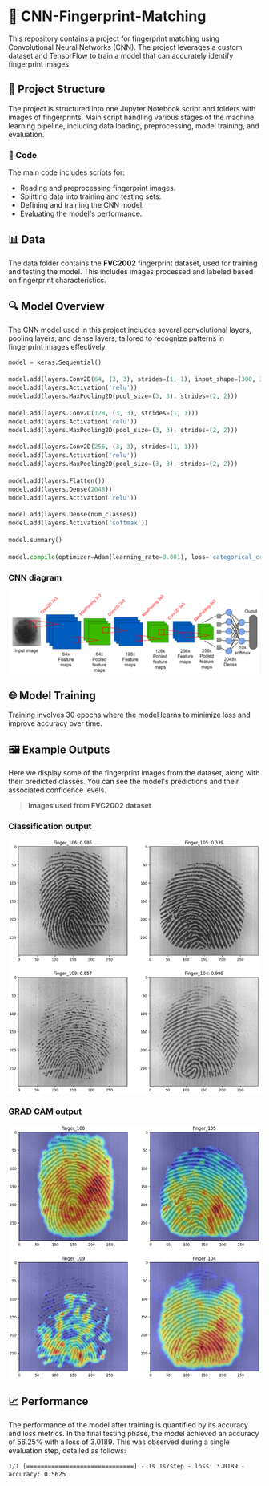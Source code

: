 # 📘 CNN-Fingerprint-Matching

This repository contains a project for fingerprint matching using Convolutional Neural Networks (CNN). The project leverages a custom dataset and TensorFlow to train a model that can accurately identify fingerprint images.

## 🚀 Project Structure

The project is structured into one Jupyter Notebook script and folders with images of fingerprints. Main script handling various stages of the machine learning pipeline, including data loading, preprocessing, model training, and evaluation.

### 📂 Code

The main code includes scripts for:
- Reading and preprocessing fingerprint images.
- Splitting data into training and testing sets.
- Defining and training the CNN model.
- Evaluating the model's performance.

## 📊 Data

The data folder contains the **FVC2002** fingerprint dataset, used for training and testing the model. This includes images processed and labeled based on fingerprint characteristics.

## 🔍 Model Overview

The CNN model used in this project includes several convolutional layers, pooling layers, and dense layers, tailored to recognize patterns in fingerprint images effectively.

```python
model = keras.Sequential()

model.add(layers.Conv2D(64, (3, 3), strides=(1, 1), input_shape=(300, 300, 1)))
model.add(layers.Activation('relu'))
model.add(layers.MaxPooling2D(pool_size=(3, 3), strides=(2, 2)))

model.add(layers.Conv2D(128, (3, 3), strides=(1, 1)))
model.add(layers.Activation('relu'))
model.add(layers.MaxPooling2D(pool_size=(3, 3), strides=(2, 2)))

model.add(layers.Conv2D(256, (3, 3), strides=(1, 1)))
model.add(layers.Activation('relu'))
model.add(layers.MaxPooling2D(pool_size=(3, 3), strides=(2, 2)))

model.add(layers.Flatten())
model.add(layers.Dense(2048))
model.add(layers.Activation('relu'))

model.add(layers.Dense(num_classes))
model.add(layers.Activation('softmax'))

model.summary()

model.compile(optimizer=Adam(learning_rate=0.001), loss='categorical_crossentropy', metrics=['accuracy'])
```

### CNN diagram

<img src="./doc/img0.png">

## 🌐 Model Training

Training involves 30 epochs where the model learns to minimize loss and improve accuracy over time.

## 🖼️ Example Outputs

Here we display some of the fingerprint images from the dataset, along with their predicted classes. You can see the model's predictions and their associated confidence levels.

> **Images used from FVC2002 dataset**

### Classification output

<img src="./doc/img1.png">

### GRAD CAM output

<img src="./doc/img2.png">

## 📈 Performance

The performance of the model after training is quantified by its accuracy and loss metrics. In the final testing phase, the model achieved an accuracy of 56.25% with a loss of 3.0189. This was observed during a single evaluation step, detailed as follows:

```plaintext
1/1 [==============================] - 1s 1s/step - loss: 3.0189 - accuracy: 0.5625
```
